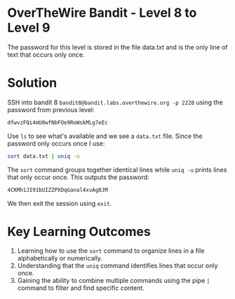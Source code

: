 # OverTheWire Bandit - Level 8 to Level 9
The password for this level is stored in the file data.txt and is the only line of text that occurs only once.
# Solution
SSH into bandit 8 `bandit8@bandit.labs.overthewire.org -p 2220` using the password from previous level:

```bash
dfwvzFQi4mU0wfNbFOe9RoWskMLg7eEc
```
Use `ls` to see what's available and we see a `data.txt` file. Since the password only occurs once I use:

```bash
sort data.txt | uniq -u
```
The `sort` command groups together identical lines while `uniq -u` prints lines that only occur once. 
This outputs the password:

```bash
4CKMh1JI91bUIZZPXDqGanal4xvAg0JM
```
We then exit the session using `exit`.

# Key Learning Outcomes
1. Learning how to use the `sort` command to organize lines in a file alphabetically or numerically.
2. Understanding that the `uniq` command identifies lines that occur only once.
3. Gaining the ability to combine multiple commands using the pipe `|` command to filter and find specific content.
